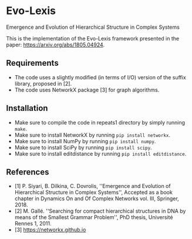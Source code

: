 # Evo-Lexis
Emergence and Evolution of Hierarchical Structure in Complex Systems

This is the implementation of the Evo-Lexis framework presented in the paper: https://arxiv.org/abs/1805.04924.

## Requirements
* The code uses a slightly modified (in terms of I/O) version of the suffix library, proposed in [2].
* The code uses NetworkX package [3] for graph algorithms.

## Installation
* Make sure to compile the code in repeats1 directory by simply running ```make```.
* Make sure to install NetworkX by running ```pip install networkx```.
* Make sure to install NumPy by running ```pip install numpy```.
* Make sure to install SciPy by running ```pip install scipy```.
* Make sure to install editdistance by running ```pip install editdistance```.

## References
* [1] P. Siyari, B. Dilkina, C. Dovrolis, ''Emergence and Evolution of Hierarchical Structure in Complex Systems'', Accepted as a book chapter in Dynamics On and Of Complex Networks vol. III, Springer, 2018.
* [2] M. Gallé. ''Searching for compact hierarchical structures in DNA by means of the Smallest Grammar Problem'', PhD thesis, Université Rennes 1, 2011.
* [3] https://networkx.github.io